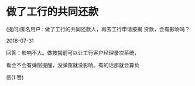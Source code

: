 # 做了工行的共同还款

(提问)匿名用户 : 做了工行的共同还款人，再去工行申请按揭 贷款，会有影响吗？

2018-07-31

回答：影响不大。做按揭前可以让工行客户经理录次系统，

看会不会有弹窗提醒，没弹窗就没影响。有的话那就会算负

债(1 赞)